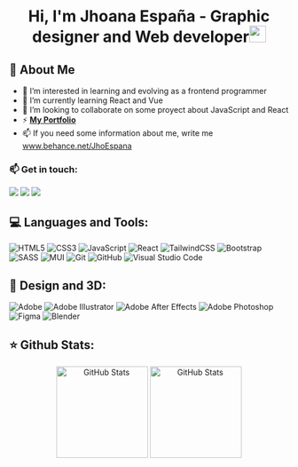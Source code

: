 <h1 align="center">Hi, I'm Jhoana España - Graphic designer and Web developer<img src="https://raw.githubusercontent.com/MartinHeinz/MartinHeinz/master/wave.gif" width="30px"></h1>

## 🙋 About Me

- 👀 I’m interested in learning and evolving as a frontend programmer
- 🌱 I’m currently learning React and Vue
- 💞️ I’m looking to collaborate on some proyect about JavaScript and React
- ⚡ **[My Portfolio](https://www.behance.net/JhoEspana)**
- 📫 If you need some information about me, write me www.behance.net/JhoEspana

### 📫 Get in touch:

<p align="left">

<a href = "https://www.linkedin.com/in/jhoespana/"><img src="https://img.shields.io/badge/linkedin-%230077B5.svg?style=for-the-badge&logo=linkedin&logoColor=white"/></a>
<a href = "https://www.behance.net/JhoEspana"><img src="https://img.shields.io/badge/Behance-1769ff?style=for-the-badge&logo=behance&logoColor=white"/></a>
<a href = "https://twitter.com/JhoanaEspana"><img src="https://img.shields.io/badge/Twitter-%231DA1F2.svg?style=for-the-badge&logo=Twitter&logoColor=white"/></a>


## 💻 Languages and Tools:

![HTML5](https://img.shields.io/badge/html5-%23E34F26.svg?style=for-the-badge&logo=html5&logoColor=white)
![CSS3](https://img.shields.io/badge/css3-%231572B6.svg?style=for-the-badge&logo=css3&logoColor=white)
![JavaScript](https://img.shields.io/badge/javascript-%23323330.svg?style=for-the-badge&logo=javascript&logoColor=%23F7DF1E)
![React](https://img.shields.io/badge/react-%2320232a.svg?style=for-the-badge&logo=react&logoColor=%2361DAFB)
![TailwindCSS](https://img.shields.io/badge/tailwindcss-%2338B2AC.svg?style=for-the-badge&logo=tailwind-css&logoColor=white)
![Bootstrap](https://img.shields.io/badge/bootstrap-%23563D7C.svg?style=for-the-badge&logo=bootstrap&logoColor=white)
![SASS](https://img.shields.io/badge/SASS-hotpink.svg?style=for-the-badge&logo=SASS&logoColor=white)
![MUI](https://img.shields.io/badge/MUI-%230081CB.svg?style=for-the-badge&logo=mui&logoColor=white)
![Git](https://img.shields.io/badge/git-%23F05033.svg?style=for-the-badge&logo=git&logoColor=white)
![GitHub](https://img.shields.io/badge/github-%23121011.svg?style=for-the-badge&logo=github&logoColor=white)
![Visual Studio Code](https://img.shields.io/badge/Visual%20Studio%20Code-0078d7.svg?style=for-the-badge&logo=visual-studio-code&logoColor=white)

## 🎨 Design and 3D:
  
![Adobe](https://img.shields.io/badge/adobe-%23FF0000.svg?style=for-the-badge&logo=adobe&logoColor=white)
![Adobe Illustrator](https://img.shields.io/badge/adobe%20illustrator-%23FF9A00.svg?style=for-the-badge&logo=adobe%20illustrator&logoColor=white)
![Adobe After Effects](https://img.shields.io/badge/Adobe%20After%20Effects-9999FF.svg?style=for-the-badge&logo=Adobe%20After%20Effects&logoColor=white)
![Adobe Photoshop](https://img.shields.io/badge/adobe%20photoshop-%2331A8FF.svg?style=for-the-badge&logo=adobe%20photoshop&logoColor=white)
![Figma](https://img.shields.io/badge/figma-%23F24E1E.svg?style=for-the-badge&logo=figma&logoColor=white)
![Blender](https://img.shields.io/badge/blender-%23F5792A.svg?style=for-the-badge&logo=blender&logoColor=white)

  
  
## ⭐ Github Stats:

  <div align="center">
    <img align="center" height="165em" src="https://github-readme-stats.vercel.app/api?username=JhoanaEspana&show_icons=true&theme=dracula&title_color=3cb480&locale=en" alt="GitHub Stats" />
    <img align="center" height="165em" src="https://github-readme-stats.vercel.app/api/top-langs?username=JhoanaEspana&show_icons=true&theme=dracula&title_color=3cb480&locale=en&layout=compact" alt="GitHub Stats" />
  </div>
 
 
<!---
JhoanaEspana/JhoanaEspana is a ✨ special ✨ repository because its `README.md` (this file) appears on your GitHub profile.
You can click the Preview link to take a look at your changes.
--->
